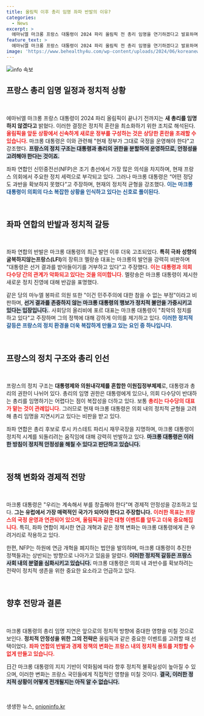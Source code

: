 ```yaml
---
title: 올림픽 이후 총리 임명 좌파 반발의 이유?
categories:
  - News
excerpt: >
  에마뉘엘 마크롱 프랑스 대통령이 2024 파리 올림픽 전 총리 임명을 연기하겠다고 발표하며 좌파 연합의 반발을 샀다. 마크롱은 올림픽 앞 혼란을 피해야 한다며 안정적인 정부 운영의 중요성을 강조했다.
feature_text: >
  에마뉘엘 마크롱 프랑스 대통령이 2024 파리 올림픽 전 총리 임명을 연기하겠다고 발표하며 좌파 연합의 반발을 샀다. 마크롱은 올림픽 앞 혼란을 피해야 한다며 안정적인 정부 운영의 중요성을 강조했다.
image: 'https://www.behealthy4u.com/wp-content/uploads/2024/06/koreanews.jpg'
---
```


<p><img src="https://www.behealthy4u.com/wp-content/uploads/2024/06/koreanews.jpg" alt="info 속보" /></p>

<h2 data-ke-size="size26">프랑스 총리 임명 일정과 정치적 상황</h2>

<p data-ke-size="size16">&nbsp;</p>

<p>에마뉘엘 마크롱 프랑스 대통령이 2024 파리 올림픽이 끝나기 전까지는 <b>새 총리를 임명하지 않겠다고</b> 밝혔다. 이러한 결정은 정치적 혼란을 최소화하기 위한 조치로 해석된다. <b><span style="color: #ee2323;">올림픽을 앞둔 상황에서 신속하게 새로운 정부를 구성하는 것은 상당한 혼란을 초래할 수 있습니다.</span></b> 마크롱 대통령은 이와 관련해 "현재 정부가 그대로 국정을 운영해야 한다"고 강조했다. <b><span style="background-color: #21538527;">프랑스의 정치 구조는 대통령과 총리의 권한을 분할하여 운영하므로, 안정성을 고려해야 한다는 것이죠.</span></b></p>

<p>좌파 연합인 신민중전선(NFP)은 조기 총선에서 가장 많은 의석을 차지하며, 현재 프랑스 의회에서 주요한 정치 세력으로 부각되고 있다. 그러나 마크롱 대통령은 “어떤 정당도 과반을 확보하지 못했다”고 주장하며, 현재의 정치적 균형을 강조했다. <b><span style="color: #1a5490;">이는 마크롱 대통령이 의회의 다소 복잡한 상황을 인식하고 있다는 신호로 풀이된다.</span></b></p>

<p data-ke-size="size16">&nbsp;</p>

<h2 data-ke-size="size26">좌파 연합의 반발과 정치적 갈등</h2>

<p data-ke-size="size16">&nbsp;</p>

<p>좌파 연합의 반발은 마크롱 대통령의 최근 발언 이후 더욱 고조되었다. <b>특히 극좌 성향의 굴복하지않는프랑스(LFI)</b>의 장뤼크 멜랑숑 대표는 마크롱의 발언을 강력히 비판하며 "대통령은 선거 결과를 받아들이기를 거부하고 있다"고 주장했다. <b><span style="color: #ee2323;">이는 대통령과 의회 다수당 간의 관계가 악화되고 있다는 것을 의미합니다.</span></b> 멜랑숑은 마크롱 대통령이 제시한 새로운 정치 진영에 대해 반감을 표명했다.</p>

<p>같은 당의 마누엘 봉파르 의원 또한 "이건 민주주의에 대한 참을 수 없는 부정"이라고 비판하며, <b><span style="background-color: #21538527;">선거 결과를 존중하지 않는 마크롱 대통령의 행보가 정치적 불안을 가중시키고 있다는 입장입니다.</span></b>. 사회당의 올리비에 포르 대표는 마크롱 대통령이 "최악의 정치를 하고 있다"고 주장하며 그의 정책에 대해 강하게 이의를 제기하고 있다. <b><span style="color: #1a5490;">이러한 정치적 갈등은 프랑스의 정치 환경을 더욱 복잡하게 만들고 있는 요인 중 하나입니다.</span></b></p>

<p data-ke-size="size16">&nbsp;</p>

<h2 data-ke-size="size26">프랑스의 정치 구조와 총리 인선</h2>

<p data-ke-size="size16">&nbsp;</p>

<p>프랑스의 정치 구조는 <b>대통령제와 의원내각제를 혼합한 이원집정부체제</b>로, 대통령과 총리의 권한이 나뉘어 있다. 총리의 임명 권한은 대통령에게 있으나, 의회 다수당이 반대하는 총리를 임명하기는 어렵다는 점이 복잡성을 더하고 있다. 보통 <b><span style="color: #ee2323;">총리는 다수당의 대표가 맡는 것이 관례입니다.</span></b> 그러므로 현재 마크롱 대통령은 의회 내의 정치적 균형을 고려해 총리 임명을 지연시키고 있다는 비판을 받고 있다.</p>

<p>좌파 연합은 총리 후보로 루시 카스테트 파리시 재무국장을 지명하며, 마크롱 대통령이 정치적 시계를 되돌리려는 움직임에 대해 강력히 반발하고 있다. <b><span style="background-color: #21538527;">마크롱 대통령은 이러한 방침이 정치적 안정성을 해칠 수 있다고 판단하고 있습니다.</span></b></p>

<p data-ke-size="size16">&nbsp;</p>

<h2 data-ke-size="size26">정책 변화와 경제적 전망</h2>

<p data-ke-size="size16">&nbsp;</p>

<p>마크롱 대통령은 "우리는 계속해서 부를 창출해야 한다"며 경제적 안정성을 강조하고 있다. <b>그는 유럽에서 가장 매력적인 국가가 되어야 한다고 주장합니다.</b> <b><span style="color: #ee2323;">이러한 목표는 프랑스의 국정 운영과 연관되어 있으며, 올림픽과 같은 대형 이벤트를 앞두고 더욱 중요해집니다.</span></b> 특히, 좌파 연합이 제시한 연금 개혁과 같은 정책 변화는 마크롱 대통령에게 큰 우려거리로 작용하고 있다.</p>

<p>한편, NFP는 하원에 연금 개혁을 폐지하는 법안을 발의하며, 마크롱 대통령이 추진한 정책들과는 상반되는 방향으로 나아가고 있음을 알렸다. <b><span style="background-color: #21538527;">이러한 정치적 갈등은 프랑스 사회 내의 분열을 심화시키고 있습니다.</span></b> 마크롱 대통령은 의회 내 과반수를 확보하려는 전략이 정치적 생존을 위한 중요한 요소라고 언급하고 있다.</p>

<p data-ke-size="size16">&nbsp;</p>

<h2 data-ke-size="size26">향후 전망과 결론</h2>

<p data-ke-size="size16">&nbsp;</p>

<p>마크롱 대통령의 총리 임명 지연은 앞으로의 정치적 방향에 중대한 영향을 미칠 것으로 보인다. <b>정치적 안정성을 위한 그의 전략은</b> 올림픽과 같은 중요한 이벤트를 고려할 때 선택이었다. <b><span style="color: #ee2323;">좌파 연합의 반발과 경제 정책의 변화는 프랑스 내의 정치적 풍토를 저항할 수 없게 만들고 있습니다.</span></b> </p>

<p>日간 마크롱 대통령의 지지 기반이 약화됨에 따라 향후 정치적 불확실성이 높아질 수 있으며, 이러한 변화는 프랑스 국민들에게 직접적인 영향을 미칠 것이다. <b><span style="background-color: #21538527;">결국, 이러한 정치적 상황이 어떻게 전개될지는 아직 알 수 없습니다.</span></b></p>

<p data-ke-size="size16">&nbsp;</p>
생생한 뉴스, <a href="https://onioninfo.kr" rel="dofollow">onioninfo.kr</a>


